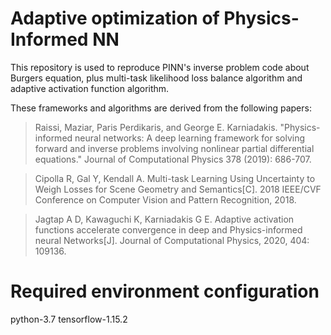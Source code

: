 # Adaptive optimization of Physics-Informed NN
This repository is used to reproduce PINN's inverse problem code about Burgers equation, plus multi-task likelihood loss balance algorithm and adaptive activation function algorithm.

These frameworks and algorithms are derived from the following papers:

>Raissi, Maziar, Paris Perdikaris, and George E. Karniadakis. "Physics-informed neural networks: A deep learning framework for solving forward and inverse problems involving nonlinear partial differential equations." Journal of Computational Physics 378 (2019): 686-707.
 
>Cipolla R, Gal Y, Kendall A. Multi-task Learning Using Uncertainty to Weigh Losses for Scene Geometry and Semantics[C]. 2018 IEEE/CVF Conference on Computer Vision and Pattern Recognition, 2018.

>Jagtap A D, Kawaguchi K, Karniadakis G E. Adaptive activation functions accelerate convergence in deep and Physics-informed neural Networks[J]. Journal of Computational Physics, 2020, 404: 109136.

# Required environment configuration
python-3.7  tensorflow-1.15.2
